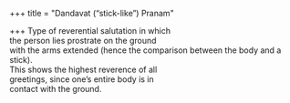 +++
title = "Dandavat (“stick-like”) Pranam"

+++
Type of reverential salutation in which  
the person lies prostrate on the ground  
with the arms extended (hence the comparison between the body and a stick).  
This shows the highest reverence of all  
greetings, since one’s entire body is in  
contact with the ground.